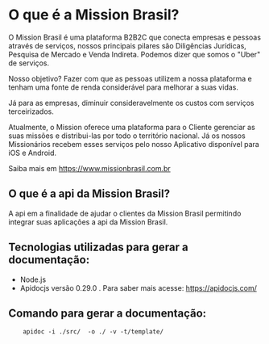 O que é a Mission Brasil?
===========================

O Mission Brasil é uma plataforma B2B2C que conecta empresas e pessoas através de serviços, nossos principais pilares são Diligências Jurídicas, Pesquisa de Mercado e Venda Indireta. Podemos dizer que somos o "Uber"​ de serviços.

Nosso objetivo?
Fazer com que as pessoas utilizem a nossa plataforma e tenham uma fonte de renda considerável para melhorar a suas vidas. 

Já para as empresas, diminuir consideravelmente os custos com serviços terceirizados.

Atualmente, o Mission oferece uma plataforma para o Cliente gerenciar as suas missões e distribui-las por todo o território nacional. Já os nossos Missionários recebem esses serviços pelo nosso Aplicativo disponível para iOS e Android.

Saiba mais em https://www.missionbrasil.com.br

O que é a api da Mission Brasil?
----------------------------------

A api em a finalidade de ajudar o clientes da Mission Brasil permitindo integrar suas aplicações a api da Mission Brasil.

Tecnologias utilizadas para gerar a documentação:
---------------------------------------------------

- Node.js
- Apidocjs versão 0.29.0 . Para saber mais acesse: https://apidocjs.com/


Comando para gerar a documentação:
------------------------------------

```
    apidoc -i ./src/  -o ./ -v -t/template/
```



